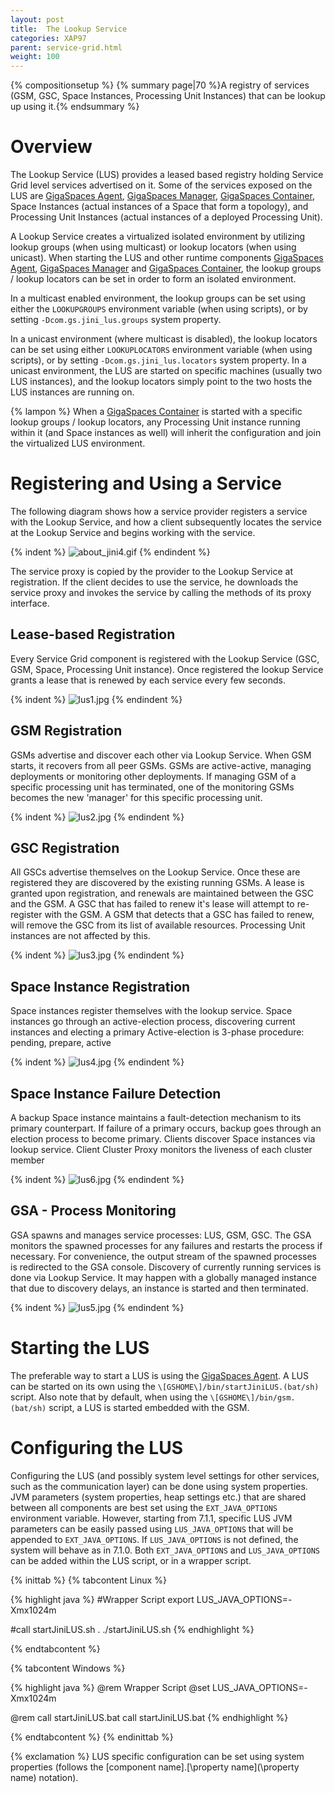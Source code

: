 ```yaml
---
layout: post
title:  The Lookup Service
categories: XAP97
parent: service-grid.html
weight: 100
---
```


{% compositionsetup %}
{% summary page|70 %}A registry of services (GSM, GSC, Space Instances, Processing Unit Instances) that can be lookup up using it.{% endsummary %}

# Overview

The Lookup Service (LUS) provides a leased based registry holding Service Grid level services advertised on it. Some of the services exposed on the LUS are [GigaSpaces Agent](./service-grid.html#gsa), [GigaSpaces Manager](./service-grid.html#gsm), [GigaSpaces Container](./service-grid.html#gsc), Space Instances (actual instances of a Space that form a topology), and Processing Unit Instances (actual instances of a deployed Processing Unit).

A Lookup Service creates a virtualized isolated environment by utilizing lookup groups (when using multicast) or lookup locators (when using unicast). When starting the LUS and other runtime components [GigaSpaces Agent](./service-grid.html#gsa), [GigaSpaces Manager](./service-grid.html#gsm) and [GigaSpaces Container](./service-grid.html#gsc), the lookup groups / lookup locators can be set in order to form an isolated environment.

In a multicast enabled environment, the lookup groups can be set using either the `LOOKUPGROUPS` environment variable (when using scripts), or by setting `-Dcom.gs.jini_lus.groups` system property.

In a unicast environment (where multicast is disabled), the lookup locators can be set using either `LOOKUPLOCATORS` environment variable (when using scripts), or by setting `-Dcom.gs.jini_lus.locators` system property. In a unicast environment, the LUS are started on specific machines (usually two LUS instances), and the lookup locators simply point to the two hosts the LUS instances are running on.

{% lampon %} When a [GigaSpaces Container](./service-grid.html#gsc) is started with a specific lookup groups / lookup locators, any Processing Unit instance running within it (and Space instances as well) will inherit the configuration and join the virtualized LUS environment.

# Registering and Using a Service

The following diagram shows how a service provider registers a service with the Lookup Service, and how a client subsequently locates the service at the Lookup Service and begins working with the service.

{% indent %}
![about_jini4.gif](/attachment_files/about_jini4.gif)
{% endindent %}

The service proxy is copied by the provider to the Lookup Service at registration. If the client decides to use the service, he downloads the service proxy and invokes the service by calling the methods of its proxy interface.

## Lease-based Registration

Every Service Grid component is registered with the Lookup Service (GSC, GSM, Space, Processing Unit instance). Once registered the lookup Service grants a lease that is renewed by each service every few seconds.

{% indent %}
![lus1.jpg](/attachment_files/lus1.jpg)
{% endindent %}

## GSM Registration

GSMs advertise and discover each other via Lookup Service. When GSM starts, it recovers from all peer GSMs. GSMs are active-active, managing deployments or monitoring other deployments. If managing GSM of a specific processing unit has terminated, one of the monitoring GSMs becomes the new 'manager' for this specific processing unit.

{% indent %}
![lus2.jpg](/attachment_files/lus2.jpg)
{% endindent %}

## GSC Registration

All GSCs advertise themselves on the Lookup Service. Once these are registered they are discovered by the existing running GSMs. A lease is granted upon registration, and renewals are maintained between the GSC and the GSM. A GSC that has failed to renew it's lease will attempt to re-register with the GSM. A GSM that detects that a GSC has failed to renew, will remove the GSC from its list of available resources. Processing Unit instances are not affected by this.

{% indent %}
![lus3.jpg](/attachment_files/lus3.jpg)
{% endindent %}

## Space Instance Registration

Space instances register themselves with the lookup service. Space instances go through an active-election process, discovering current instances and electing a primary
Active-election is 3-phase procedure: pending, prepare, active

{% indent %}
![lus4.jpg](/attachment_files/lus4.jpg)
{% endindent %}

## Space Instance Failure Detection

A backup Space instance maintains a fault-detection mechanism to its primary counterpart. If failure of a primary occurs, backup goes through an election process to become primary. Clients discover Space instances via lookup service. Client Cluster Proxy monitors the liveness of each cluster member

{% indent %}
![lus6.jpg](/attachment_files/lus6.jpg)
{% endindent %}

## GSA - Process Monitoring

GSA spawns and manages service processes: LUS, GSM, GSC. The GSA monitors the spawned processes for any failures and restarts the process if necessary. For convenience, the output stream of the spawned processes is redirected to the GSA console. Discovery of currently running services is done via Lookup Service. It may happen with a globally managed instance that due to discovery delays, an instance is started and then terminated.

{% indent %}
![lus5.jpg](/attachment_files/lus5.jpg)
{% endindent %}

# Starting the LUS

The preferable way to start a LUS is using the [GigaSpaces Agent](./service-grid.html#gsa). A LUS can be started on its own using the `\[GSHOME\]/bin/startJiniLUS.(bat/sh)` script. Also note that by default, when using the `\[GSHOME\]/bin/gsm.(bat/sh)` script, a LUS is started embedded with the GSM.

# Configuring the LUS

Configuring the LUS (and possibly system level settings for other services, such as the communication layer) can be done using system properties.
JVM parameters (system properties, heap settings etc.) that are shared between all components are best set using the `EXT_JAVA_OPTIONS` environment variable. However, starting from 7.1.1, specific LUS JVM parameters can be easily passed using `LUS_JAVA_OPTIONS` that will be appended to `EXT_JAVA_OPTIONS`. If `LUS_JAVA_OPTIONS` is not defined, the system will behave as in 7.1.0. Both `EXT_JAVA_OPTIONS` and `LUS_JAVA_OPTIONS` can be added within the LUS script, or in a wrapper script.

{% inittab %}
{% tabcontent Linux %}

{% highlight java %}
#Wrapper Script
export LUS_JAVA_OPTIONS=-Xmx1024m

#call startJiniLUS.sh
. ./startJiniLUS.sh
{% endhighlight %}

{% endtabcontent %}

{% tabcontent Windows %}

{% highlight java %}
@rem Wrapper Script
@set LUS_JAVA_OPTIONS=-Xmx1024m

@rem call startJiniLUS.bat
call startJiniLUS.bat
{% endhighlight %}

{% endtabcontent %}
{% endinittab %}

{% exclamation %} LUS specific configuration can be set using system properties (follows the \[component name\].[\property name\](\property name\) notation).

